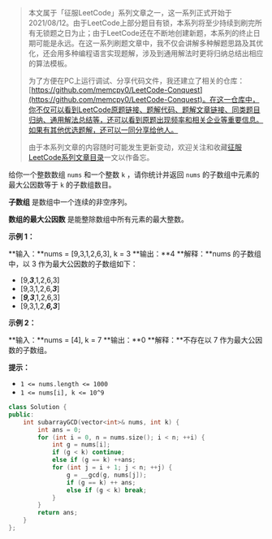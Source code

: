 > 本文属于「征服LeetCode」系列文章之一，这一系列正式开始于2021/08/12。由于LeetCode上部分题目有锁，本系列将至少持续到刷完所有无锁题之日为止；由于LeetCode还在不断地创建新题，本系列的终止日期可能是永远。在这一系列刷题文章中，我不仅会讲解多种解题思路及其优化，还会用多种编程语言实现题解，涉及到通用解法时更将归纳总结出相应的算法模板。
> <b></b>
> 
> 为了方便在PC上运行调试、分享代码文件，我还建立了相关的仓库：[https://github.com/memcpy0/LeetCode-Conquest](https://github.com/memcpy0/LeetCode-Conquest)。在这一仓库中，你不仅可以看到LeetCode原题链接、题解代码、题解文章链接、同类题目归纳、通用解法总结等，还可以看到原题出现频率和相关企业等重要信息。如果有其他优选题解，还可以一同分享给他人。
> <b></b>
> 
> 由于本系列文章的内容随时可能发生更新变动，欢迎关注和收藏[征服LeetCode系列文章目录](https://memcpy0.blog.csdn.net/article/details/119656559)一文以作备忘。

给你一个整数数组 `nums` 和一个整数 `k` ，请你统计并返回 `nums` 的子数组中元素的最大公因数等于 `k` 的子数组数目。

**子数组** 是数组中一个连续的非空序列。

**数组的最大公因数** 是能整除数组中所有元素的最大整数。

**示例 1：**

**输入：**nums = [9,3,1,2,6,3], k = 3
**输出：**4
**解释：**nums 的子数组中，以 3 作为最大公因数的子数组如下：
- [9,**_3_**,1,2,6,3]
- [9,3,1,2,6,_**3**_]
- [**_9,3_**,1,2,6,3]
- [9,3,1,2,_**6,3**_]

**示例 2：**

**输入：**nums = [4], k = 7
**输出：**0
**解释：**不存在以 7 作为最大公因数的子数组。

**提示：**

- `1 <= nums.length <= 1000`
- `1 <= nums[i], k <= 10^9`

```cpp
class Solution {
public:
    int subarrayGCD(vector<int>& nums, int k) {
        int ans = 0;
        for (int i = 0, n = nums.size(); i < n; ++i) {
            int g = nums[i];
            if (g < k) continue;
            else if (g == k) ++ans;
            for (int j = i + 1; j < n; ++j) {
                g = __gcd(g, nums[j]);
                if (g == k) ++ ans;
                else if (g < k) break;
            }
        }
        return ans;
    }
};
```